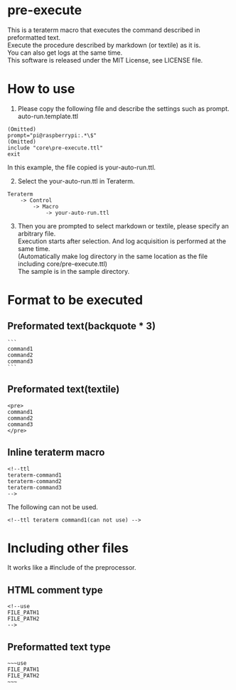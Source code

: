 # pre-execute

This is a teraterm macro that executes the command described in preformatted text.  
Execute the procedure described by markdown (or textile) as it is.  
You can also get logs at the same time.  
This software is released under the MIT License, see LICENSE file.

# How to use

1. Please copy the following file and describe the settings such as prompt.  
auto-run.template.ttl  
~~~
(Omitted)
prompt="pi@raspberrypi:.*\$"
(Omitted)
include "core\pre-execute.ttl"
exit
~~~
In this example, the file copied is your-auto-run.ttl.

2. Select the your-auto-run.ttl in Teraterm.  
~~~
Teraterm
    -> Control
        -> Macro
            -> your-auto-run.ttl
~~~

3. Then you are prompted to select markdown or textile, please specify an arbitrary file.  
Execution starts after selection. And log acquisition is performed at the same time.  
(Automatically make log directory in the same location as the file including core/pre-execute.ttl)  
The sample is in the sample directory.

# Format to be executed
## Preformated text(backquote * 3)

~~~
```
command1
command2
command3
```
~~~

## Preformated text(textile)
~~~
<pre>
command1
command2
command3
</pre>
~~~

## Inline teraterm macro
~~~
<!--ttl
teraterm-command1
teraterm-command2
teraterm-command3
-->
~~~
The following can not be used.
~~~
<!--ttl teraterm command1(can not use) -->
~~~

# Including other files
It works like a #include of the preprocessor.

## HTML comment type
~~~
<!--use
FILE_PATH1
FILE_PATH2
-->
~~~

## Preformatted text type
```
~~~use
FILE_PATH1
FILE_PATH2
~~~
```
